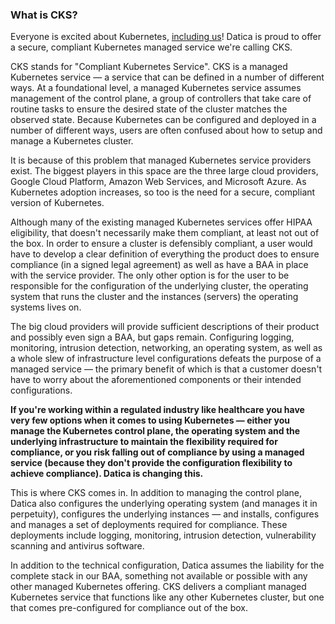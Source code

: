 ### What is CKS?

Everyone is excited about Kubernetes, [including us](https://datica.com/blog/datica's-gone-native-cloud-native/)! Datica is proud to offer a secure, compliant Kubernetes managed service we're calling CKS.

CKS stands for "Compliant Kubernetes Service". CKS is a managed Kubernetes service — a service that can be defined in a number of different ways. At a foundational level, a managed Kubernetes service assumes management of the control plane, a group of controllers that take care of routine tasks to ensure the desired state of the cluster matches the observed state. Because Kubernetes can be configured and deployed in a number of different ways, users are often confused about how to setup and manage a Kubernetes cluster.

It is because of this problem that managed Kubernetes service providers exist. The biggest players in this space are the three large cloud providers, Google Cloud Platform, Amazon Web Services, and Microsoft Azure. As Kubernetes adoption increases, so too is the need for a secure, compliant version of Kubernetes.

Although many of the existing managed Kubernetes services offer HIPAA eligibility, that doesn't necessarily make them compliant, at least not out of the box. In order to ensure a cluster is defensibly compliant, a user would have to develop a clear definition of everything the product does to ensure compliance (in a signed legal agreement) as well as have a BAA in place with the service provider. The only other option is for the user to be responsible for the configuration of the underlying cluster, the operating system that runs the cluster and the instances (servers) the operating systems lives on.

The big cloud providers will provide sufficient descriptions of their product and possibly even sign a BAA, but gaps remain. Configuring logging, monitoring, intrusion detection, networking, an operating system, as well as a whole slew of infrastructure level configurations defeats the purpose of a managed service — the primary benefit of which is that a customer doesn't have to worry about the aforementioned components or their intended configurations.

**If you're working within a regulated industry like healthcare you have very few options when it comes to using Kubernetes — either you manage the Kubernetes control plane, the operating system and the underlying infrastructure to maintain the flexibility required for compliance, or you risk falling out of compliance by using a managed service (because they don't provide the configuration flexibility to achieve compliance). Datica is changing this.**

This is where CKS comes in. In addition to managing the control plane, Datica also configures the underlying operating system (and manages it in perpetuity), configures the underlying instances — and installs, configures and manages a set of deployments required for compliance. These deployments include logging, monitoring, intrusion detection, vulnerability scanning and antivirus software.

In addition to the technical configuration, Datica assumes the liability for the complete stack in our BAA, something not available or possible with any other managed Kubernetes offering. CKS delivers a compliant managed Kubernetes service that functions like any other Kubernetes cluster, but one that comes pre-configured for compliance out of the box.